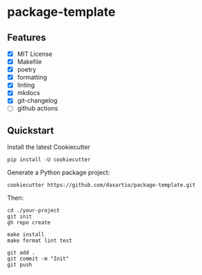 # package-template

## Features

- [x] MIT License
- [x] Makefile
- [x] poetry
- [x] formatting
- [x] linting
- [x] mkdocs
- [x] git-changelog
- [ ] github actions

## Quickstart

Install the latest Cookiecutter

```
pip install -U cookiecutter
```

Generate a Python package project:

```
cookiecutter https://github.com/daxartio/package-template.git
```

Then:

```
cd ./your-project
git init
gh repo create

make install
make format lint test

git add .
git commit -m "Init"
git push
```
